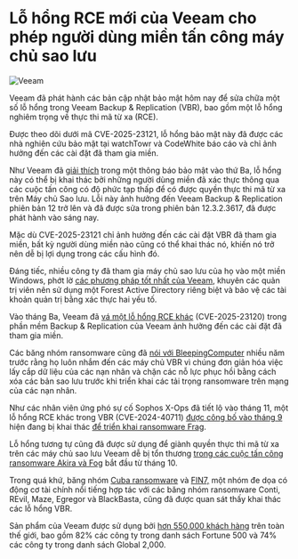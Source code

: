 # Lỗ hổng RCE mới của Veeam cho phép người dùng miền tấn công máy chủ sao lưu

![Veeam](https://www.bleepstatic.com/content/hl-images/2024/11/08/Veeam.jpg)

Veeam đã phát hành các bản cập nhật bảo mật hôm nay để sửa chữa một số lỗ hổng trong Veeam Backup & Replication (VBR), bao gồm một lỗ hổng nghiêm trọng về thực thi mã từ xa (RCE).

Được theo dõi dưới mã CVE-2025-23121, lỗ hổng bảo mật này đã được các nhà nghiên cứu bảo mật tại watchTowr và CodeWhite báo cáo và chỉ ảnh hưởng đến các cài đặt đã tham gia miền.

Như Veeam đã [giải thích](https://www.veeam.com/kb4743) trong một thông báo bảo mật vào thứ Ba, lỗ hổng này có thể bị khai thác bởi những người dùng miền đã xác thực thông qua các cuộc tấn công có độ phức tạp thấp để có được quyền thực thi mã từ xa trên Máy chủ Sao lưu. Lỗi này ảnh hưởng đến Veeam Backup & Replication phiên bản 12 trở lên và đã được sửa trong phiên bản 12.3.2.3617, đã được phát hành vào sáng nay.

Mặc dù CVE-2025-23121 chỉ ảnh hưởng đến các cài đặt VBR đã tham gia miền, bất kỳ người dùng miền nào cũng có thể khai thác nó, khiến nó trở nên dễ bị lợi dụng trong các cấu hình đó.

Đáng tiếc, nhiều công ty đã tham gia máy chủ sao lưu của họ vào một miền Windows, phớt lờ [các phương pháp tốt nhất của Veeam](https://bp.veeam.com/security/Design-and-implementation/Hardening/Workgroup%5For%5FDomain.html#best-practice), khuyên các quản trị viên nên sử dụng một Forest Active Directory riêng biệt và bảo vệ các tài khoản quản trị bằng xác thực hai yếu tố.

Vào tháng Ba, Veeam đã [vá một lỗ hổng RCE khác](https://www.bleepingcomputer.com/news/security/veeam-rce-bug-lets-domain-users-hack-backup-servers-patch-now/) (CVE-2025-23120) trong phần mềm Backup & Replication của Veeam ảnh hưởng đến các cài đặt đã tham gia miền.

Các băng nhóm ransomware cũng đã [nói với BleepingComputer](https://www.bleepingcomputer.com/news/security/ransomware-attackers-use-your-cloud-backups-against-you/) nhiều năm trước rằng họ luôn nhắm đến các máy chủ VBR vì chúng đơn giản hóa việc lấy cắp dữ liệu của các nạn nhân và chặn các nỗ lực phục hồi bằng cách xóa các bản sao lưu trước khi triển khai các tải trọng ransomware trên mạng của các nạn nhân.

Như các nhân viên ứng phó sự cố Sophos X-Ops đã tiết lộ vào tháng 11, một lỗ hổng RCE khác trong VBR (CVE-2024-40711) [được công bố vào tháng 9](https://www.bleepingcomputer.com/news/security/veeam-warns-of-critical-rce-flaw-in-backup-and-replication-software/) hiện đang bị khai thác [để triển khai ransomware Frag](https://www.bleepingcomputer.com/news/security/critical-veeam-rce-bug-now-used-in-frag-ransomware-attacks/).

Lỗ hổng tương tự cũng đã được sử dụng để giành quyền thực thi mã từ xa trên các máy chủ sao lưu Veeam dễ bị tổn thương [trong các cuộc tấn công ransomware Akira và Fog](https://www.bleepingcomputer.com/news/security/akira-and-fog-ransomware-now-exploiting-critical-veeam-rce-flaw/) bắt đầu từ tháng 10.

Trong quá khứ, băng nhóm [Cuba ransomware](https://www.bleepingcomputer.com/news/security/cuba-ransomware-uses-veeam-exploit-against-critical-us-organizations/) và [FIN7,](https://www.bleepingcomputer.com/news/security/hackers-target-vulnerable-veeam-backup-servers-exposed-online/) một nhóm đe dọa có động cơ tài chính nổi tiếng hợp tác với các băng nhóm ransomware Conti, REvil, Maze, Egregor và BlackBasta, cũng đã được quan sát thấy khai thác các lỗ hổng VBR.

Sản phẩm của Veeam được sử dụng bởi [hơn 550,000 khách hàng](https://www.veeam.com/company/press-release/veeam-the-worlds-1-leader-in-data-resilience-launches-new-enterprise-capabilities-in-veeam-data-platform-v12-3-including-microsoft-entra-id-protection.html) trên toàn thế giới, bao gồm 82% các công ty trong danh sách Fortune 500 và 74% các công ty trong danh sách Global 2,000.